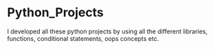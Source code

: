 # Python_Projects
I developed all these python projects by using all the different libraries, functions, conditional statements, oops concepts etc.
